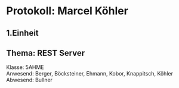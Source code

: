 # Protokoll: Marcel Köhler
## 1.Einheit
## Thema: REST Server
Klasse: 5AHME  
Anwesend: Berger, Böcksteiner, Ehmann, Kobor, Knappitsch, Köhler  
Abwesend: Bullner

